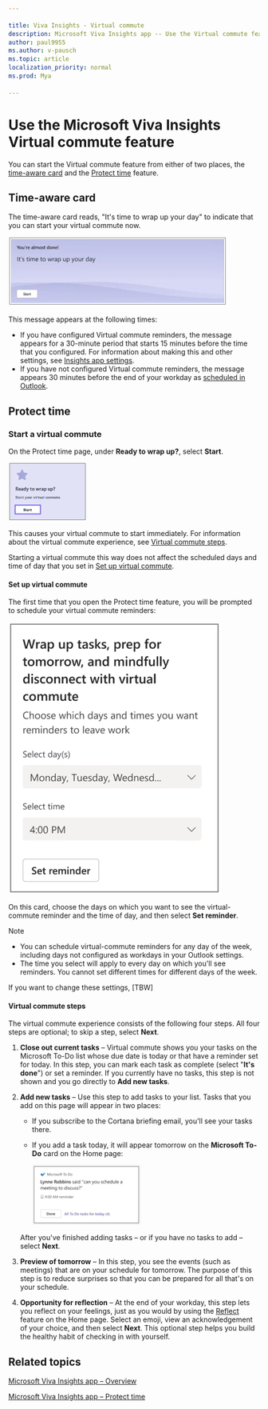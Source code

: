 ```yaml
---

title: Viva Insights - Virtual commute 
description: Microsoft Viva Insights app -- Use the Virtual commute feature
author: paul9955
ms.author: v-pausch
ms.topic: article
localization_priority: normal 
ms.prod: Mya

---
```


# Use the Microsoft Viva Insights Virtual commute feature 

You can start the Virtual commute feature from either of two places, the [time-aware card](#time-aware-card) and the [Protect time](#protect-time) feature. 

## Time-aware card

The time-aware card reads, "It's time to wrap up your day" to indicate that you can start your virtual commute now. 

![Home (morning)](images/virtual-commute.png)

This message appears at the following times:

 * If you have configured Virtual commute reminders, the message appears for a 30-minute period that starts 15 minutes before the time that you configured. For information about making this and other settings, see [Insights app settings](teams-app-settings.md). 
 * If you have not configured Virtual commute reminders, the message appears 30 minutes before the end of your workday as [scheduled in Outlook](https://outlook.office.com/calendar/options/calendar/view/appearance). 

## Protect time

### Start a virtual commute

On the Protect time page, under **Ready to wrap up?**, select **Start**.

![Book focus time](Images/start-virt-commute.png)  

This causes your virtual commute to start immediately. For information about the virtual commute experience, see [Virtual commute steps](#virtual-commute-steps).

Starting a virtual commute this way does not affect the scheduled days and time of day that you set in [Set up virtual commute](#set-up-virtual-commute).

#### Set up virtual commute

The first time that you open the Protect time feature, you will be prompted to schedule your virtual commute reminders:

![Schedule virtual commute](Images/sched-virtual-commute-70.png)  

On this card, choose the days on which you want to see the virtual-commute reminder and the time of day, and then select **Set reminder**. 

> [!Note] 
><ul>
><li>You can schedule virtual-commute reminders for any day of the week, including days not configured as workdays in your Outlook settings.</li>
><li>The time you select will apply to every day on which you'll see reminders. You cannot set different times for different days of the week.</li>
></ul> 

If you want to change these settings, [TBW]

#### Virtual commute steps

The virtual commute experience consists of the following four steps. All four steps are optional; to skip a step, select **Next**. 

1. **Close out current tasks** &ndash; Virtual commute shows you your tasks on the Microsoft To-Do list whose due date is today or that have a reminder set for today. In this step, you can mark each task as complete (select "**It's done**") or set a reminder. If you currently have no tasks, this step is not shown and you go directly to **Add new tasks**.

2. **Add new tasks** &ndash; Use this step to add tasks to your list. Tasks that you add on this page will appear in two places: 

   * If you subscribe to the Cortana briefing email, you'll see your tasks there. 

   * If you add a task today, it will appear tomorrow on the **Microsoft To-Do** card on the Home page:

     ![Home page to-do card](Images/home-to-do.png)  

    After you've finished adding tasks &ndash; or if you have no tasks to add &ndash; select **Next**. 

3. **Preview of tomorrow** &ndash; In this step, you see the events (such as meetings) that are on your schedule for tomorrow. The purpose of this step is to reduce surprises so that you can be prepared for all that's on your schedule. 

4. **Opportunity for reflection** &ndash; At the end of your workday, this step lets you reflect on your feelings, just as you would by using the [Reflect](viva-insights-reflect.md) feature on the Home page. Select an emoji, view an acknowledgement of your choice, and then select **Next**. This optional step helps you build the healthy habit of checking in with yourself.  

<!-- NOTE FOR WAVE 3: HEADSPACE, A 3RD-PARTY MEDITATION APP, WILL APPEAR HERE WHEN IT'S AVAILABLE. WE'LL NEED TO ENABLE SOUND FOR IT FIRST. THIS FEATURE BELONGS TO PETER B. [30:00] -->

## Related topics

[Microsoft Viva Insights app &ndash; Overview](teams-app.md)

[Microsoft Viva Insights app &ndash; Protect time](viva-insights-protect-time.md) 
 